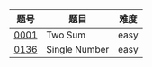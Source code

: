 | 题号 | 题目 | 难度 |
| --- | --- | --- |
| [0001](0001.two-sum/README.md) | Two Sum | easy | 
| [0136](0136.single-number/README.md) | Single Number | easy |